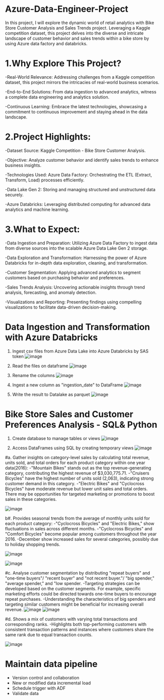 # Azure-Data-Engineer-Project

In this project, I will explore the dynamic world of retail analytics with Bike Store Customer Analysis and Sales Trends project. Leveraging a Kaggle competition dataset, this project delves into the diverse and intricate landscape of customer behavior and sales trends within a bike store by using Azure data factory and databricks.

# 1.Why Explore This Project?

-Real-World Relevance: Addressing challenges from a Kaggle competition dataset, this project mirrors the intricacies of real-world business scenarios. 

-End-to-End Solutions: From data ingestion to advanced analytics, witness a complete data engineering and analytics solution. 

-Continuous Learning: Embrace the latest technologies, showcasing a commitment to continuous improvement and staying ahead in the data landscape.


# 2.Project Highlights:

-Dataset Source: Kaggle Competition - Bike Store Customer Analysis. 

-Objective: Analyze customer behavior and identify sales trends to enhance business insights. 

-Technologies Used: Azure Data Factory: Orchestrating the ETL (Extract, Transform, Load) processes efficiently. 

-Data Lake Gen 2: Storing and managing structured and unstructured data securely. 

-Azure Databricks: Leveraging distributed computing for advanced data analytics and machine learning.


# 3.What to Expect:

-Data Ingestion and Preparation: Utilizing Azure Data Factory to ingest data from diverse sources into the scalable Azure Data Lake Gen 2 storage.

-Data Exploration and Transformation: Harnessing the power of Azure Databricks for in-depth data exploration, cleaning, and transformation.

-Customer Segmentation: Applying advanced analytics to segment customers based on purchasing behavior and preferences.

-Sales Trends Analysis: Uncovering actionable insights through trend analysis, forecasting, and anomaly detection.

-Visualizations and Reporting: Presenting findings using compelling visualizations to facilitate data-driven decision-making.


# Data Ingestion and Transformation with Azure Databricks
1. Ingest csv files from Azure Data Lake into Azure Databricks by SAS token
![image](https://github.com/albeelau/Azure-Data-Engineer-Project/assets/77976477/36067a9f-4f6e-43bd-a9c9-9f2ddc75f3d9)

2. Read the files on dataframe
![image](https://github.com/albeelau/Azure-Data-Engineer-Project/assets/77976477/f5925afb-4c1f-436d-a054-fa15c1e497a7)

3. Rename the columns
![image](https://github.com/albeelau/Azure-Data-Engineer-Project/assets/77976477/8492349d-f4f7-402d-8ac9-84c90f531cab)

4. Ingest a new column as "ingestion_date" to DataFrame
![image](https://github.com/albeelau/Azure-Data-Engineer-Project/assets/77976477/7e34c3e2-df6a-442c-832f-ae2e19d1575b)

5. Write the result to Datalake as parquet
![image](https://github.com/albeelau/Azure-Data-Engineer-Project/assets/77976477/d0225512-7ade-4d48-b7fb-a2a48324c6e1)

# Bike Store Sales and Customer Preferences Analysis - SQL& Python
1. Create database to manage tables or views
![image](https://github.com/albeelau/Azure-Data-Engineer-Project/assets/77976477/561d201f-80d0-43ba-812e-96af746b14e6)

2. Access DataFrames using SQL by creating temporary views
![image](https://github.com/albeelau/Azure-Data-Engineer-Project/assets/77976477/6d1a4194-395d-428e-975e-23338f2a68d9)

#a. Gather insights on category-level sales by calculating total revenue, units sold, and total orders for each product category within one year data(2016):
      -"Mountain Bikes" stands out as the top revenue-generating category, contributing the highest revenue of $3,030,775.71.
      -"Cruisers Bicycles" have the highest number of units sold (2,063), indicating strong customer demand in this category.
      -"Electric Bikes" and "Cyclocross Bicycles" have moderate revenue but lower unit sales and total orders. There may be opportunities for targeted marketing or promotions to boost sales in these categories.

 ![image](https://github.com/albeelau/Azure-Data-Engineer-Project/assets/77976477/9cc3790c-29ba-4897-9e68-7ccbfcf78324)

b#. Provides seasonal trends from the average of monthly units sold for each product category:
      -"Cyclocross Bicycles" and "Electric Bikes," show fluctuations in sales across different months.
      -"Cyclocross Bicycles" and "Comfort Bicycles" become popular among customers throughout the year 2016.
      -December show increased sales for several categories, possibly due to holiday shopping trends.

![image](https://github.com/albeelau/Azure-Data-Engineer-Project/assets/77976477/3eda57a1-a256-4d34-bab6-5a006203b514)

![image](https://github.com/albeelau/Azure-Data-Engineer-Project/assets/77976477/f2dbecb2-ea49-4f88-b1bd-3241beed0570)

#c. Analyse customer segmentation by distributing "repeat buyers" and "one-time buyers"/ "recent buyer" and "not recent buyer."/ "big spender," "average spender," and "low spender.
     -Targeting strategies can be developed based on the customer segments. For example, specific marketing efforts could be directed towards one-time buyers to encourage repeat purchases.
     -Understanding the characteristics of big spenders and targeting similar customers might be beneficial for increasing overall revenue.
![image](https://github.com/albeelau/Azure-Data-Engineer-Project/assets/77976477/c2abf95b-2715-4378-8bff-544d5bd1c02e)
![image](https://github.com/albeelau/Azure-Data-Engineer-Project/assets/77976477/ece742e0-9b21-4515-89a9-0ed3e8e74faf)


#d. Shows a mix of customers with varying total transactions and corresponding ranks.
   -Highlights both top-performing customers with consistent transaction patterns and instances where customers share the same rank due to equal transaction counts.

![image](https://github.com/albeelau/Azure-Data-Engineer-Project/assets/77976477/c8df78d5-a4c5-4541-8c90-abb769d28744)

# Maintain data pipeline
- Version control and collaboration
- New or modified data incremental load 
- Schedule trigger with ADF
- Validate data

